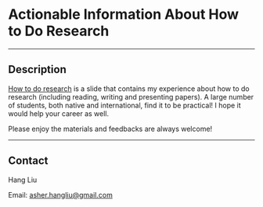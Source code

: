 # Actionable Information About How to Do Research

-------
Description
---------------

[How to do research](https://docs.google.com/presentation/d/1fWNPS5Ts2s13T3GFQIo_6H2LEOT1ZVHy-Pu_tDHHp_A/edit#slide=id.p) is a slide that contains my experience about how to do research (including reading, writing and presenting papers). A large number of students, both native and international, find it to be practical! I hope it would help your career as well.

Please enjoy the materials and feedbacks are always welcome!





------
Contact
------------
Hang Liu

Email: asher.hangliu@gmail.com

